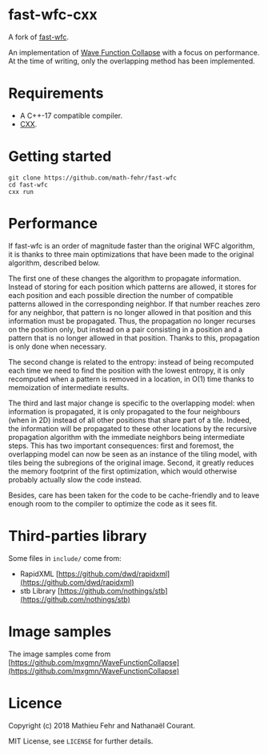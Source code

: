 # fast-wfc-cxx

A fork of [fast-wfc](https://github.com/xyproto/fast-wfc).

An implementation of [Wave Function Collapse](https://github.com/mxgmn/WaveFunctionCollapse) with a focus on performance.
At the time of writing, only the overlapping method has been implemented.

# Requirements

* A C++-17 compatible compiler.
* [CXX](https://github.com/xyproto/cxx).

# Getting started

    git clone https://github.com/math-fehr/fast-wfc
    cd fast-wfc
    cxx run

# Performance

If fast-wfc is an order of magnitude faster than the original WFC algorithm, it is thanks to three main optimizations that have been made to the original algorithm, described below.

The first one of these changes the algorithm to propagate information. Instead of storing for each position which patterns are allowed, it stores for each position and each possible direction the number of compatible patterns allowed in the corresponding neighbor. If that number reaches zero for any neighbor, that pattern is no longer allowed in that position and this information must be propagated. Thus, the propagation no longer recurses on the position only, but instead on a pair consisting in a position and a pattern that is no longer allowed in that position. Thanks to this, propagation is only done when necessary.

The second change is related to the entropy: instead of being recomputed each time we need to find the position with the lowest entropy, it is only recomputed when a pattern is removed in a location, in O(1) time thanks to memoization of intermediate results.

The third and last major change is specific to the overlapping model: when information is propagated, it is only propagated to the four neighbours (when in 2D) instead of all other positions that share part of a tile. Indeed, the information will be propagated to these other locations by the recursive propagation algorithm with the immediate neighbors being intermediate steps. This has two important consequences: first and foremost, the overlapping model can now be seen as an instance of the tiling model, with tiles being the subregions of the original image. Second, it greatly reduces the memory footprint of the first optimization, which would otherwise probably actually slow the code instead.

Besides, care has been taken for the code to be cache-friendly and to leave enough room to the compiler to optimize the code as it sees fit. 

# Third-parties library

Some files in `include/` come from:
* RapidXML [https://github.com/dwd/rapidxml](https://github.com/dwd/rapidxml)
* stb Library [https://github.com/nothings/stb](https://github.com/nothings/stb)

# Image samples

The image samples come from [https://github.com/mxgmn/WaveFunctionCollapse](https://github.com/mxgmn/WaveFunctionCollapse)

# Licence 

Copyright (c) 2018 Mathieu Fehr and Nathanaël Courant.

MIT License, see `LICENSE` for further details.
